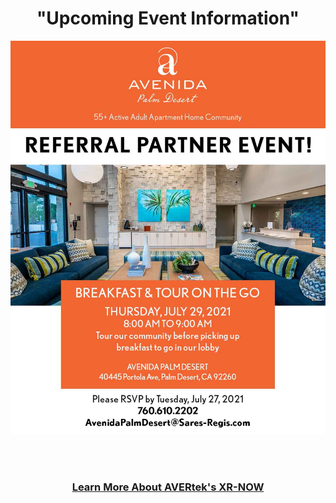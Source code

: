   #
  <div align="center">
  
  <h1><b> "Upcoming Event Information" </b></h1><!-- Loads <model-viewer> for old browsers like IE11: -->
  </div>
  <p align="center">
  <img src="images/Header 1a.jpg" width=750>
  </p>
  <br><br>
<h3 style="text-align: center;" markdown="1"><a href="https://avertek.net/" onclick="getOutboundLink('https://avertek.net/'); return false;">Learn More About AVERtek's XR-NOW</a></h3> 
  <br><br>
